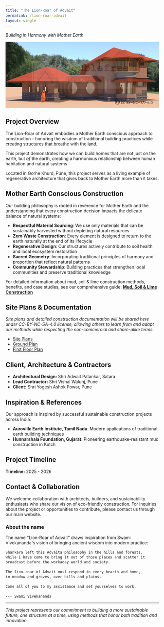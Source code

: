 ```yaml
---
title: "The Lion-Roar of Advait"
permalink: /lion-roar-advait
layout: single
---
```


*Building in Harmony with Mother Earth*

![The Lion-Roar of Advait](/assets/images/advait/LROA.JPG)

## Project Overview

The Lion-Roar of Advait embodies a Mother Earth conscious approach to
construction - honoring the wisdom of traditional building practices while
creating structures that breathe with the land.

This project demonstrates how we can build homes that are not just *on* the
earth, but *of* the earth, creating a harmonious relationship between human
habitation and natural systems.

Located in Gorhe Khurd, Pune, this project serves as a living example of
regenerative architecture that gives back to Mother Earth more than it takes.

## Mother Earth Conscious Construction

Our building philosophy is rooted in reverence for Mother Earth and the understanding that every construction decision impacts the delicate balance of natural systems:

- **Respectful Material Sourcing**: We use only materials that can be sustainably harvested without depleting natural resources
- **Zero Waste Construction**: Every element is designed to return to the earth naturally at the end of its lifecycle
- **Regenerative Design**: Our structures actively contribute to soil health and local ecosystem restoration
- **Sacred Geometry**: Incorporating traditional principles of harmony and proportion that reflect natural patterns
- **Community Stewardship**: Building practices that strengthen local communities and preserve traditional knowledge

For detailed information about mud, soil & lime construction methods, benefits, and case studies, see our comprehensive guide: **[Mud, Soil & Lime Construction](/MudSoilLime/)**

## Site Plans & Documentation

*Site plans and detailed construction documentation will be shared here under CC-BY-NC-SA-4.0 license, allowing others to learn from and adapt our methods while respecting the non-commercial and share-alike terms.*

- [Site Plans](/assets/images/advait/sitePlanWM.pdf)
- [Ground Plan](/assets/images/advait/groundFloor.pdf)
- [First Floor Plan](/assets/images/advait/firstFloor.pdf)


## Client, Architecture & Contractors

* **Architectural Design:** Shri Adwait Patankar, Satara
* **Lead Contractor:** Shri Vishal Walunj, Pune
* **Client:**  Shri Yogesh Ashok Powar, Pune


## Inspiration & References

Our approach is inspired by successful sustainable construction projects across India:

- **Auroville Earth Institute, Tamil Nadu**: Modern applications of traditional earth building techniques
- **Hunnarshala Foundation, Gujarat**: Pioneering earthquake-resistant mud construction in Kutch

## Project Timeline

**Timeline:** 2025 - 2026

## Contact & Collaboration

We welcome collaboration with architects, builders, and sustainability enthusiasts who share our vision of eco-friendly construction. For inquiries about the project or opportunities to contribute, please contact us through our main website.

### About the name

The name "Lion-Roar of Advait" draws inspiration from Swami Vivekananda's vision of bringing ancient wisdom into modern practice:


```
Shankara left this Advaita philosophy in the hills and forests,
while I have come to bring it out of those places and scatter it
broadcast before the workaday world and society.

The lion-roar of Advait must respond in every hearth and home,
in meadow and groves, over hills and plains.

Come all of you to my assistance and set yourselves to work.

--- Swami Vivekananda
```

---

*This project represents our commitment to building a more sustainable future, one structure at a time, using methods that honor both tradition and innovation.*
